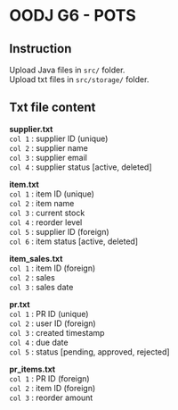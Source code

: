 # OODJ G6 - POTS
## Instruction
Upload Java files in `src/` folder.  
Upload txt files in `src/storage/` folder.  

## Txt file content
**supplier.txt**  
`col 1` : supplier ID (unique)  
`col 2` : supplier name   
`col 3` : supplier email  
`col 4` : supplier status [active, deleted]  

**item.txt**  
`col 1` : item ID (unique)  
`col 2` : item name   
`col 3` : current stock  
`col 4` : reorder level    
`col 5` : supplier ID (foreign)    
`col 6` : item status [active, deleted]  

**item_sales.txt**  
`col 1` : item ID (foreign)  
`col 2` : sales   
`col 3` : sales date  

**pr.txt**  
`col 1` : PR ID (unique)  
`col 2` : user ID (foreign)   
`col 3` : created timestamp  
`col 4` : due date    
`col 5` : status [pending, approved, rejected]  

**pr_items.txt**  
`col 1` : PR ID (foreign)  
`col 2` : item ID (foreign)   
`col 3` : reorder amount   